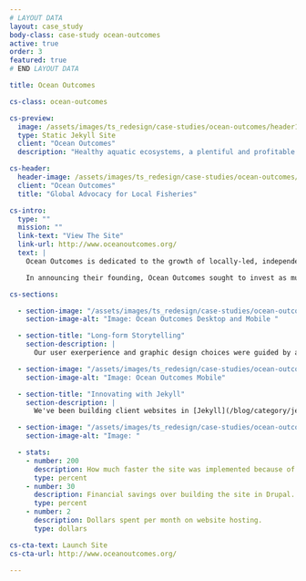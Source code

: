 ```yaml
---
# LAYOUT DATA
layout: case_study
body-class: case-study ocean-outcomes
active: true
order: 3
featured: true
# END LAYOUT DATA

title: Ocean Outcomes

cs-class: ocean-outcomes

cs-preview:
  image: /assets/images/ts_redesign/case-studies/ocean-outcomes/header1.jpg
  type: Static Jekyll Site
  client: "Ocean Outcomes"
  description: "Healthy aquatic ecosystems, a plentiful and profitable wild seafood supply, and thriving fishing communities."

cs-header:
  header-image: /assets/images/ts_redesign/case-studies/ocean-outcomes/header1.jpg
  client: "Ocean Outcomes"
  title: "Global Advocacy for Local Fisheries"

cs-intro:
  type: ""
  mission: ""
  link-text: "View The Site"
  link-url: http://www.oceanoutcomes.org/
  text: |
    Ocean Outcomes is dedicated to the growth of locally-led, independently-supported conservation projects that improve ocean fisheries. The organization grew out of the work of the [Wild Salmon Center's State of the Salmon program](http://thinkshout.com/work/fip-tracker/).

    In announcing their founding, Ocean Outcomes sought to invest as much of its digital communications budget as possible into design, user experience, and content strategy. They were hesitant to invest in a _heavy_ CMS. However, they did have a need for a multilingual content management solution.

cs-sections:

  - section-image: "/assets/images/ts_redesign/case-studies/ocean-outcomes/oceanoutcomes-desktopmobile.jpg"
    section-image-alt: "Image: Ocean Outcomes Desktop and Mobile "

  - section-title: "Long-form Storytelling"
    section-description: |
      Our user exerperience and graphic design choices were guided by a strong interest in telling the compelling and highly-visual stories of fisheries conservation around the globe. Consequently, we chose to implement a ["flat design"](http://en.wikipedia.org/wiki/Flat_design) that allows imagery and content to stand for itself in a most digestible manner.

  - section-image: "/assets/images/ts_redesign/case-studies/ocean-outcomes/oo-mobile.jpg"
    section-image-alt: "Image: Ocean Outcomes Mobile"

  - section-title: "Innovating with Jekyll"
    section-description: |
      We've been building client websites in [Jekyll](/blog/category/jekyll/) for quite a while now with great results. For this project, we introduced new deployment workflows built on top of [Travis CI](https://travis-ci.com/). We also successfully implemented translation management with Jekyll for the first time.

  - section-image: "/assets/images/ts_redesign/case-studies/ocean-outcomes/desktop-fish.jpg"
    section-image-alt: "Image: "

  - stats:
    - number: 200
      description: How much faster the site was implemented because of Jekyll.
      type: percent
    - number: 30
      description: Financial savings over building the site in Drupal.
      type: percent
    - number: 2
      description: Dollars spent per month on website hosting.
      type: dollars

cs-cta-text: Launch Site
cs-cta-url: http://www.oceanoutcomes.org/

---
```

